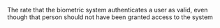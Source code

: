 The rate that the biometric system authenticates a user as valid, even though that person should not have been granted access to the system